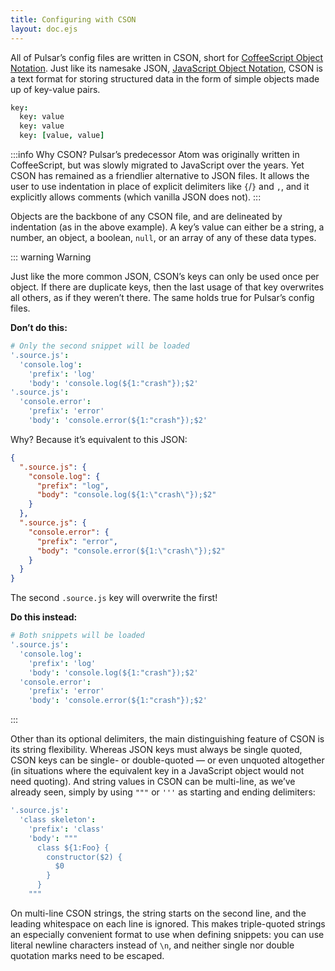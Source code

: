 ```yaml
---
title: Configuring with CSON
layout: doc.ejs
---
```


All of Pulsar’s config files are written in CSON, short for [CoffeeScript Object Notation](https://github.com/bevry/cson#what-is-cson). Just like its namesake JSON, [JavaScript Object Notation](https://json.org/), CSON is a text format for storing structured data in the form of simple objects made up of key-value pairs.

```coffee
key:
  key: value
  key: value
  key: [value, value]
```

:::info Why CSON?
Pulsar’s predecessor Atom was originally written in CoffeeScript, but was slowly migrated to JavaScript over the years. Yet CSON has remained as a friendlier alternative to JSON files. It allows the user to use indentation in place of explicit delimiters like `{`/`}` and `,`, and it explicitly allows comments (which vanilla JSON does not).
:::

Objects are the backbone of any CSON file, and are delineated by indentation (as in the above example). A key’s value can either be a string, a number, an object, a boolean, `null`, or an array of any of these data types.

::: warning Warning

Just like the more common JSON, CSON’s keys can only be used once per object. If there are duplicate keys, then the last usage of that key overwrites all others, as if they weren’t there. The same holds true for Pulsar’s config files.

**Don’t do this:**

```coffee
# Only the second snippet will be loaded
'.source.js':
  'console.log':
    'prefix': 'log'
    'body': 'console.log(${1:"crash"});$2'
'.source.js':
  'console.error':
    'prefix': 'error'
    'body': 'console.error(${1:"crash"});$2'
```

Why? Because it’s equivalent to this JSON:

```json
{
  ".source.js": {
    "console.log": {
      "prefix": "log",
      "body": "console.log(${1:\"crash\"});$2"
    }
  },
  ".source.js": {
    "console.error": {
      "prefix": "error",
      "body": "console.error(${1:\"crash\"});$2"
    }
  }
}
```

The second `.source.js` key will overwrite the first!

**Do this instead:**

```coffee
# Both snippets will be loaded
'.source.js':
  'console.log':
    'prefix': 'log'
    'body': 'console.log(${1:"crash"});$2'
  'console.error':
    'prefix': 'error'
    'body': 'console.error(${1:"crash"});$2'
```

:::

Other than its optional delimiters, the main distinguishing feature of CSON is its string flexibility. Whereas JSON keys must always be single quoted, CSON keys can be single- or double-quoted — or even unquoted altogether (in situations where the equivalent key in a JavaScript object would not need quoting). And string values in CSON can be multi-line, as we’ve already seen, simply by using `"""` or `'''` as starting and ending delimiters:


```coffee
'.source.js':
  'class skeleton':
    'prefix': 'class'
    'body': """
      class ${1:Foo} {
        constructor($2) {
          $0
        }
      }
    """
```

On multi-line CSON strings, the string starts on the second line, and the leading whitespace on each line is ignored. This makes triple-quoted strings an especially convenient format to use when defining snippets: you can use literal newline characters instead of `\n`, and neither single nor double quotation marks need to be escaped.
